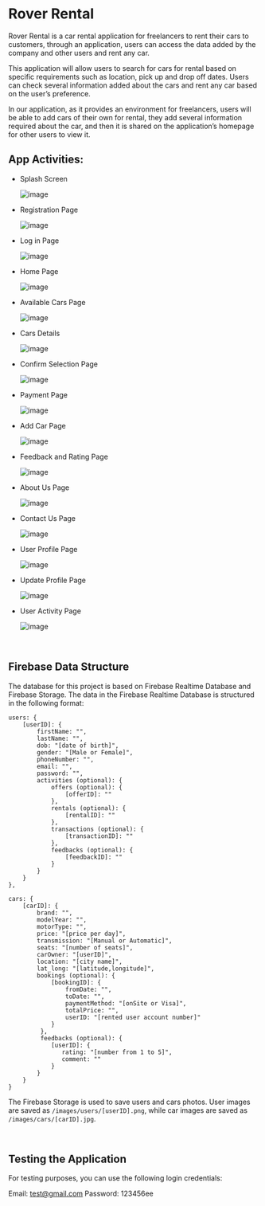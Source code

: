 # **Rover Rental**

Rover Rental is a car rental application for freelancers to rent their cars to customers, through an application, users can access the data added by the company and other users and rent any car.

This application will allow users to search for cars for rental based on specific requirements such as location, pick up and drop off dates. Users can check several information added about the cars and rent any car based on the user’s preference.

In our application, as it provides an environment for freelancers, users will be able to add cars of their own for rental, they add several information required about the car, and then it is shared on the application’s homepage for other users to view it.

## **App Activities**:
- Splash Screen
  
  ![image](https://user-images.githubusercontent.com/35347949/219206516-1a583b8b-574e-4920-ab52-acdaba9d730b.png)

- Registration Page
  
  ![image](https://user-images.githubusercontent.com/35347949/219206931-9c640916-563a-4131-bfed-437876e59a36.png)

- Log in Page
  
  ![image](https://user-images.githubusercontent.com/35347949/219206806-1e367845-3970-4162-9e75-fa495da6777a.png)

- Home Page

   ![image](https://user-images.githubusercontent.com/35347949/219208399-7e01de65-dd55-4458-a6ae-f194415967e4.png)

- Available Cars Page

   ![image](https://user-images.githubusercontent.com/35347949/219209612-c82299d7-fe33-41eb-8d21-fd8baeb8bf3f.png)

- Cars Details
  
  ![image](https://user-images.githubusercontent.com/35347949/219210987-d24f6c68-4e89-4412-bc86-0a9bebb344d7.png)

- Confirm Selection Page

   ![image](https://user-images.githubusercontent.com/35347949/219211257-594e9749-d676-4128-a2c0-3cd067569789.png)

- Payment Page

   ![image](https://user-images.githubusercontent.com/35347949/219211505-835362d6-8317-4def-bb9f-bfe270c3d1dc.png)

- Add Car Page
  
  ![image](https://user-images.githubusercontent.com/35347949/219212033-d2e79907-dccb-4bba-a3bc-8e29859dde9f.png)

- Feedback and Rating Page

   ![image](https://user-images.githubusercontent.com/35347949/219212407-46ca2515-64a2-4f4e-99ea-ab9d99020bdc.png)

- About Us Page
  
  ![image](https://user-images.githubusercontent.com/35347949/219212892-7674d4ec-fedc-4eae-ad1d-21d654f55833.png)

- Contact Us Page

   ![image](https://user-images.githubusercontent.com/35347949/219213250-3d61f504-1745-47e5-9ea9-84c1ecfe4f75.png)

- User Profile Page
  
  ![image](https://user-images.githubusercontent.com/35347949/219213832-dfc11635-473d-4dd9-9e89-2be68bd9b1f6.png)

- Update Profile Page

   ![image](https://user-images.githubusercontent.com/35347949/219213918-afb44125-60fb-4ace-a4be-a507b8cd1f98.png)

- User Activity Page
  
  ![image](https://user-images.githubusercontent.com/35347949/219215052-e16c402f-a468-4732-8f8a-b34773b0fa05.png)

<br>

## **Firebase Data Structure**
The database for this project is based on Firebase Realtime Database and Firebase Storage. The data in the Firebase Realtime Database is structured in the following format:
```
users: {
    [userID]: {
        firstName: "",
        lastName: "",
        dob: "[date of birth]",
        gender: "[Male or Female]",
        phoneNumber: "",
        email: "",
        password: "",
        activities (optional): {
            offers (optional): {
                [offerID]: ""
            },
            rentals (optional): {
                [rentalID]: ""
            },
            transactions (optional): {
                [transactionID]: ""
            },
            feedbacks (optional): {
                [feedbackID]: ""
            }
        }
    }
},

cars: {
    [carID]: {
        brand: "",
        modelYear: "",
        motorType: "",
        price: "[price per day]",
        transmission: "[Manual or Automatic]",
        seats: "[number of seats]",
        carOwner: "[userID]",
        location: "[city name]",
        lat_long: "[latitude,longitude]",
        bookings (optional): {
            [bookingID]: {
                fromDate: "",
                toDate: "",
                paymentMethod: "[onSite or Visa]",
                totalPrice: "",
                userID: "[rented user account number]"
            }
         },
         feedbacks (optional): {
            [userID]: {
               rating: "[number from 1 to 5]",
               comment: ""
            }
        }
    }
}
```

The Firebase Storage is used to save users and cars photos. User images are saved as `/images/users/[userID].png`, while car images are saved as `/images/cars/[carID].jpg`.

<br>

## **Testing the Application**
For testing purposes, you can use the following login credentials:

Email: test@gmail.com
Password: 123456ee
